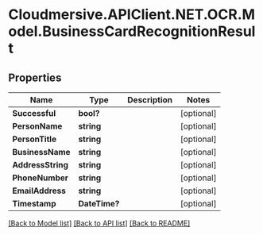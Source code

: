 # Cloudmersive.APIClient.NET.OCR.Model.BusinessCardRecognitionResult
## Properties

Name | Type | Description | Notes
------------ | ------------- | ------------- | -------------
**Successful** | **bool?** |  | [optional] 
**PersonName** | **string** |  | [optional] 
**PersonTitle** | **string** |  | [optional] 
**BusinessName** | **string** |  | [optional] 
**AddressString** | **string** |  | [optional] 
**PhoneNumber** | **string** |  | [optional] 
**EmailAddress** | **string** |  | [optional] 
**Timestamp** | **DateTime?** |  | [optional] 

[[Back to Model list]](../README.md#documentation-for-models) [[Back to API list]](../README.md#documentation-for-api-endpoints) [[Back to README]](../README.md)

